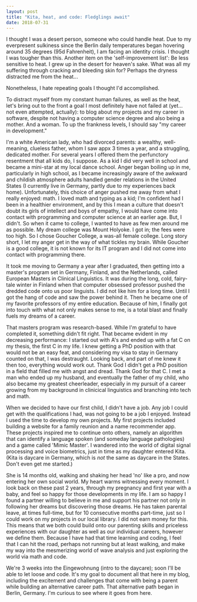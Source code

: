 ```yaml
---
layout: post
title: "Kita, heat, and code: Fledglings await"
date: 2018-07-31
---
```


I thought I was a desert person, someone who could handle heat. Due to my everpresent sulkiness since the Berlin daily temperatures began hovering around 35 degrees (95d Fahrenheit), I am facing an identity crisis. I thought I was tougher than this. Another item on the 'self-improvement list': Be less sensitive to heat. I grew up in the desert for heaven's sake. What was all my suffering through cracking and bleeding skin for? Perhaps the dryness distracted me from the heat...

Nonetheless, I hate repeating goals I thought I'd accomplished. 

To distract myself from my constant human failures, as well as the heat, let's bring out to the front a goal I most definitely have not failed at (yet... not even attempted, actually): to blog about my projects and my career in software, despite not having a computer science degree and also being a mother. And a woman. To up the frankness levels, I should say "my career in development." 

I'm a white American lady, who had divorced parents: a wealthy, well-meaning, clueless father, whom I saw appx 3 times a year, and a struggling, dedicated mother. For several years I offered them the perfunctory resentment that all kids do, I suppose. As a kid I did very well in school and became a mini-star at my local dance school. Anger began boiling up in me, particularly in high school, as I became increasingly aware of the awkward and childish atmosphere adults handled gender relations in the United States (I currently live in Germany, partly due to my experiences back home). Unfortunately, this choice of anger pushed me away from what I really enjoyed: math. I loved math and typing as a kid; I'm confident had I been in a healthier environment, and by this I mean a culture that doesn't doubt its girls of intellect and boys of empathy, I would have come into contact with programming and computer science at an earlier age. But, I didn't. So when it came to college, I wanted to have as few men around me as possible. My dream college was Mount Holyoke. I got in; the fees were too high. So I chose Goucher College, a was-all female college. Long story short, I let my anger get in the way of what tickles my brain. While Goucher is a good college, it is not known for its IT program and I did not come into contact with programming there. 

It took me moving to Germany a year after I graduated, then getting into a master's program set in Germany, Finland, and the Netherlands, called European Masters in Clinical Linguistics. It was during the long, cold, fairy-tale winter in Finland when that computer obsessed professor pushed the dredded code onto us poor linguists. I did not like him for a long time. Until I got the hang of code and saw the power behind it. Then he became one of my favorite professors of my entire education. Because of him, I finally got into touch with what not only makes sense to me, is a total blast and finally fuels my dreams of a career. 

That masters program was research-based. While I'm grateful to have completed it, something didn't fit right. That became evident in my decreasing performance: I started out with A's and ended up with a fat C on my thesis, the first C in my life. I knew getting a PhD position with that would not be an easy feat, and considering my visa to stay in Germany counted on that, I was destraught. Looking back, and part of me knew it then too, everything would work out. Thank God I didn't get a PhD position in a field that filled me with angst and dread. Thank God for that C. I met a man who ended up my husband, and eventually the father of my child, who also became my greatest cheerleader, especially in my pursuit of a career growing from my background in clinicical linguistics and branching into tech and math. 

When we decided to have our first child, I didn't have a job. Any job I could get with the qualifications I had, was not going to be a job I enjoyed. Instead I used the time to develop my own projects. My first projects included building a website for a family reunion and a name recommender app. These projects inspired me to continue onto others, namely an algorithm that can identify a language spoken (and someday language pathologies) and a game called 'Mimic Master'. I wandered into the world of digital signal processing and voice biometrics, just in time as my daughter entered Kita. (Kita is daycare in Germany, which is *not* the same as daycare in the States. Don't even get me started.) 

She is 14 months old, walking and shaking her head 'no' like a pro, and now entering her own social world. My heart warms witnessing every moment. I look back on these past 2 years, through my pregnancy and first year with a baby, and feel so happy for those developments in my life. I am so happy I found a partner willing to believe in me and support his partner not only in following her dreams but discovering those dreams. He has taken parental leave, at times full-time, but for 10 consecutive months part-time, just so I could work on my projects in our local library. I did not earn money for this. This means that we both could build onto our parenting skills and priceless experiences with our daughter as well as our individual careers, however we define them. Because I have had that time learning and coding, I feel that I can hit the road, perhaps not running but at least walking, and make my way into the mesmerizing world of wave analysis and just exploring the world via math and code.

We're 3 weeks into the Eingewohnung (intro to the daycare); soon I'll be able to let loose and code. It's my goal to document all that here in my blog, including the excitement and challenges that come with being a parent while building an alternative career path. That alternative path began in Berlin, Germany. I'm curious to see where it goes from here. 
